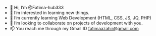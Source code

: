 - 👋 Hi, I’m @Fatima-hub333
- 👀 I’m interested in learning new things.
- 🌱 I’m currently learning Web Development (HTML, CSS, JS, JQ, PHP)
- 💞️ I’m looking to collaborate on projects of development with you.
- 📫 You reach me through my Gmail ID fatimaazahir@gmail.com

<!---
Fatima-hub333/Fatima-hub333 is a ✨ special ✨ repository because its `README.md` (this file) appears on your GitHub profile.
You can click the Preview link to take a look at your changes.
--->
